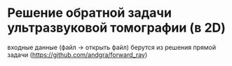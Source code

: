 # Решение обратной задачи ультразвуковой томографии (в 2D)

входные данные (файл -> открыть файл) берутся из решения прямой задачи (https://github.com/andgra/forward_ray)